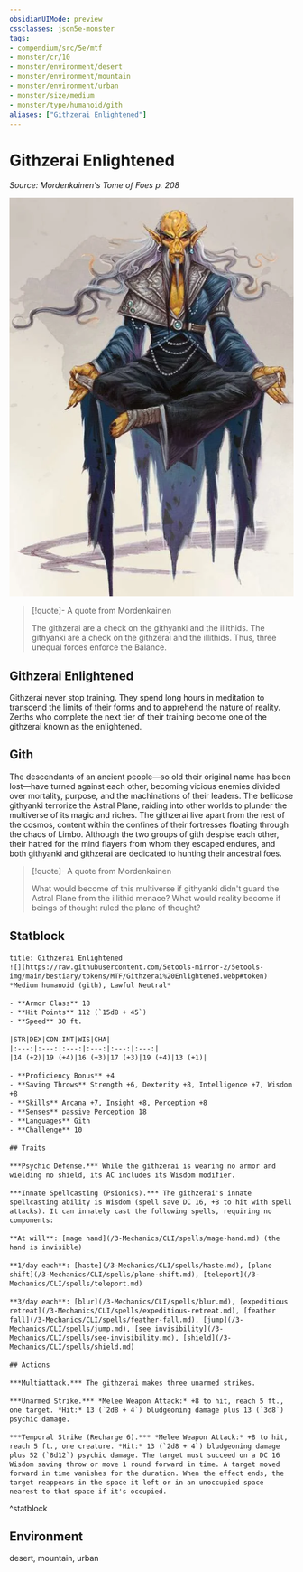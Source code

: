 ```yaml
---
obsidianUIMode: preview
cssclasses: json5e-monster
tags:
- compendium/src/5e/mtf
- monster/cr/10
- monster/environment/desert
- monster/environment/mountain
- monster/environment/urban
- monster/size/medium
- monster/type/humanoid/gith
aliases: ["Githzerai Enlightened"]
---
```

# Githzerai Enlightened
*Source: Mordenkainen's Tome of Foes p. 208*  

![](https://raw.githubusercontent.com/5etools-mirror-2/5etools-img/main/bestiary/MTF/Githzerai%20Enlightened.webp#right)  
> [!quote]- A quote from Mordenkainen  
> 
> The githzerai are a check on the githyanki and the illithids. The githyanki are a check on the githzerai and the illithids. Thus, three unequal forces enforce the Balance.

## Githzerai Enlightened

Githzerai never stop training. They spend long hours in meditation to transcend the limits of their forms and to apprehend the nature of reality. Zerths who complete the next tier of their training become one of the githzerai known as the enlightened.

## Gith

The descendants of an ancient people—so old their original name has been lost—have turned against each other, becoming vicious enemies divided over mortality, purpose, and the machinations of their leaders. The bellicose githyanki terrorize the Astral Plane, raiding into other worlds to plunder the multiverse of its magic and riches. The githzerai live apart from the rest of the cosmos, content within the confines of their fortresses floating through the chaos of Limbo. Although the two groups of gith despise each other, their hatred for the mind flayers from whom they escaped endures, and both githyanki and githzerai are dedicated to hunting their ancestral foes.

> [!quote]- A quote from Mordenkainen  
> 
> What would become of this multiverse if githyanki didn't guard the Astral Plane from the illithid menace? What would reality become if beings of thought ruled the plane of thought?



## Statblock

```ad-statblock
title: Githzerai Enlightened
![](https://raw.githubusercontent.com/5etools-mirror-2/5etools-img/main/bestiary/tokens/MTF/Githzerai%20Enlightened.webp#token)
*Medium humanoid (gith), Lawful Neutral*

- **Armor Class** 18 
- **Hit Points** 112 (`15d8 + 45`) 
- **Speed** 30 ft.

|STR|DEX|CON|INT|WIS|CHA|
|:---:|:---:|:---:|:---:|:---:|:---:|
|14 (+2)|19 (+4)|16 (+3)|17 (+3)|19 (+4)|13 (+1)|

- **Proficiency Bonus** +4
- **Saving Throws** Strength +6, Dexterity +8, Intelligence +7, Wisdom +8
- **Skills** Arcana +7, Insight +8, Perception +8
- **Senses** passive Perception 18
- **Languages** Gith
- **Challenge** 10

## Traits

***Psychic Defense.*** While the githzerai is wearing no armor and wielding no shield, its AC includes its Wisdom modifier.

***Innate Spellcasting (Psionics).*** The githzerai's innate spellcasting ability is Wisdom (spell save DC 16, +8 to hit with spell attacks). It can innately cast the following spells, requiring no components:

**At will**: [mage hand](/3-Mechanics/CLI/spells/mage-hand.md) (the hand is invisible)

**1/day each**: [haste](/3-Mechanics/CLI/spells/haste.md), [plane shift](/3-Mechanics/CLI/spells/plane-shift.md), [teleport](/3-Mechanics/CLI/spells/teleport.md)

**3/day each**: [blur](/3-Mechanics/CLI/spells/blur.md), [expeditious retreat](/3-Mechanics/CLI/spells/expeditious-retreat.md), [feather fall](/3-Mechanics/CLI/spells/feather-fall.md), [jump](/3-Mechanics/CLI/spells/jump.md), [see invisibility](/3-Mechanics/CLI/spells/see-invisibility.md), [shield](/3-Mechanics/CLI/spells/shield.md)

## Actions

***Multiattack.*** The githzerai makes three unarmed strikes.

***Unarmed Strike.*** *Melee Weapon Attack:* +8 to hit, reach 5 ft., one target. *Hit:* 13 (`2d8 + 4`) bludgeoning damage plus 13 (`3d8`) psychic damage.

***Temporal Strike (Recharge 6).*** *Melee Weapon Attack:* +8 to hit, reach 5 ft., one creature. *Hit:* 13 (`2d8 + 4`) bludgeoning damage plus 52 (`8d12`) psychic damage. The target must succeed on a DC 16 Wisdom saving throw or move 1 round forward in time. A target moved forward in time vanishes for the duration. When the effect ends, the target reappears in the space it left or in an unoccupied space nearest to that space if it's occupied.
```
^statblock

## Environment

desert, mountain, urban